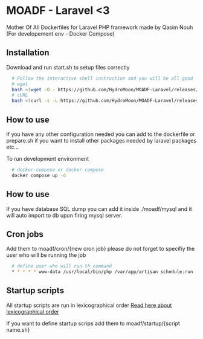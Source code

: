 
# MOADF - Laravel <3

Mother Of All Dockerfiles for Laravel PHP framework made by Qasim Nouh (For developement env - Docker Compose)

## Installation

Download and run start.sh to setup files correctly

```bash
  # Follow the interactive shell instruction and you will be all good
  # wget
  bash <(wget -O - https://github.com/HydroMoon/MOADF-Laravel/releases/download/1.0.0-dev/start.sh)
  # cURL
  bash <(curl -s -L https://github.com/HydroMoon/MOADF-Laravel/releases/download/1.0.0-dev/start.sh)
```

## How to use

If you have any other configuration needed you can add to the dockerfile or prepare.sh if you want to install other packages needed by laravel packages etc...

To run development environment

```bash
  # docker-compose or docker compose
  docker compose up -d
```

## How to use

If you have database SQL dump you can add it inside ./moadf/mysql and it will auto import to db upon firing mysql server.

## Cron jobs

Add them to moadf/cron/{new cron job}
please do not forget to specifiy the user who will be running the job

```bash
  # define user who will run th command
  * * * * * www-data /usr/local/bin/php /var/app/artisan schedule:run --verbose --no-interaction >> /dev/null 2>&1
```
    
## Startup scripts

All startup scripts are run in lexicographical order [Read here about lexicographical order](https://stackoverflow.com/questions/45950646/what-is-lexicographical-order)

If you want to define startup scrips add them to moadf/startup/{script name.sh}
